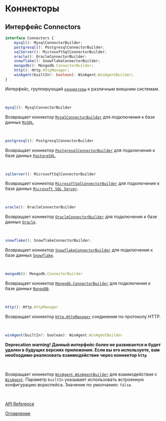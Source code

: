 # Коннекторы

## Интерфейс Connectors<a name="connectors"></a>
```ts
interface Connectors {
	mysql(): MysqlConnectorBuilder;
	postgresql(): PostgresqlConnectorBuilder;
	sqlServer(): MicrosoftSqlConnectorBuilder;
	oracle(): OracleConnectorBuilder;
	snowflake(): SnowflakeConnectorBuilder;
	mongodb(): Mongodb.ConnectorBuilder;
	http(): Http.HttpManager;
	winAgent(builtIn?: boolean): WinAgent.WinAgentBuilder;
}
```
Интерфейс, группирующий [`коннекторы`](../appendix/glossary.md#connector) к различным внешним системам.

&nbsp;

```js
mysql(): MysqlConnectorBuilder
```
Возвращает коннектор [`MysqlConnectorBuilder`](./relationalDB.md#mysql-connector-builder) для подключения к базе данных [`MySQL`](https://ru.wikipedia.org/wiki/MySQL).

&nbsp;

```js
postgresql(): PostgresqlConnectorBuilder
```
Возвращает коннектор [`PostgresqlConnectorBuilder`](./relationalDB.md#postgresql-connector-builder) для подключения к базе данных [`PostgreSQL`](https://ru.wikipedia.org/wiki/PostgreSQL).

&nbsp;

```js
sqlServer(): MicrosoftSqlConnectorBuilder
```
Возвращает коннектор [`MicrosoftSqlConnectorBuilder`](./relationalDB.md#microsoft-sql-connector-builder) для подключения к базе данных [`Microsoft SQL Server`](https://ru.wikipedia.org/wiki/Microsoft_SQL_Server).

&nbsp;

```js
oracle(): OracleConnectorBuilder
```
Возвращает коннектор [`OracleConnectorBuilder`](./relationalDB.md#oracle-connector-builder) для подключения к базе данных [`Oracle`](https://ru.wikipedia.org/wiki/Oracle_Database).

&nbsp;

```js
snowflake(): SnowflakeConnectorBuilder;
```
Возвращает коннектор [`SnowflakeConnectorBuilder`](./relationalDB.md#snowflake-connector-builder) для подключения к базе данных [`Snowflake`](https://habr.com/ru/company/lifestreet/blog/270167/).

&nbsp;

```js
mongodb(): Mongodb.ConnectorBuilder
```
Возвращает коннектор [`Mongodb.ConnectorBuilder`](./mongoDB.md#connector-builder) для подключения к базе данных [`MongoDB`](https://ru.wikipedia.org/wiki/MongoDB).

&nbsp;

```js
http(): Http.HttpManager
```
Возвращает коннектор [`Http.HttpManager`](./http.md#http-manager) соединения по протоколу HTTP.

&nbsp;

```js
winAgent(builtIn?: boolean): WinAgent.WinAgentBuilder
```

**Deprecation warning! Данный интерфейс более не развивается и будет удален в будущих версиях приложения. Если вы его используете, вам необходимо реализовать взаимодействие через коннектор `http`**

&nbsp;

Возвращает коннектор [`WinAgent.WinAgentBuilder`](./winAgent.md#win-agent-builder) для взаимодействия с [`WinAgent`](./winAgent.md). Параметр `builtIn` указывает использовать встроенную конфигурацию воркспейса. Значение по умолчанию: `false`.

&nbsp;

[API Reference](API.md)

[Оглавление](../README.md)
